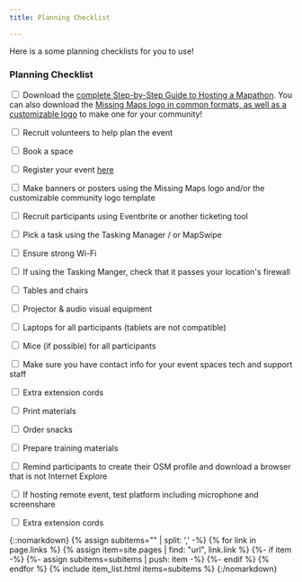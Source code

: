 ```yaml
---
title: Planning Checklist

---
```


Here is a some planning checklists for you to use!

### Planning Checklist

<input type="checkbox"/> Download the <a href="https://drive.google.com/drive/folders/1gXkvuQNRhfyOVv6XjmncFFUIK4m_yCTb">complete Step-by-Step Guide to Hosting a Mapathon</a>. You can also download the <a href="https://drive.google.com/drive/folders/1y-PJ3MoHndFtm_Xcm_7qPMjtNYxbygCs">Missing Maps logo in common formats, as well as a customizable logo</a> to make one for your community!

<input type="checkbox"/> Recruit volunteers to help plan the event

<input type="checkbox"/> Book a space

<input type="checkbox"/> Register your event <a href="/events">here</a>

<input type="checkbox"/> Make banners or posters using the Missing Maps logo and/or the customizable community logo template

<input type="checkbox"/> Recruit participants using Eventbrite or another ticketing tool

<input type="checkbox"/> Pick a task using the Tasking Manager / or MapSwipe

<input type="checkbox"/> Ensure strong Wi-Fi

<input type="checkbox"/> If using the Tasking Manger, check that it passes your location's firewall

<input type="checkbox"/> Tables and chairs

<input type="checkbox"/> Projector & audio visual equipment

<input type="checkbox"/> Laptops for all participants (tablets are not compatible)

<input type="checkbox"/> Mice (if possible) for all participants

<input type="checkbox"/> Make sure you have contact info for your event spaces tech and support staff

<input type="checkbox"/> Extra extension cords

<input type="checkbox"/> Print materials

<input type="checkbox"/> Order snacks

<input type="checkbox"/> Prepare training materials

<input type="checkbox"/> Remind participants to create their OSM profile and download a browser that is not Internet Explore

<input type="checkbox"/> If hosting remote event, test platform including microphone and screenshare

<input type="checkbox"/> Extra extension cords


{::nomarkdown}
{% assign subitems="" | split: ',' -%}
{% for link in page.links %}
  {% assign item=site.pages | find: "url", link.link %}
  {%- if item -%}
    {%- assign subitems=subitems | push: item -%}
  {%- endif %}
{% endfor %}
{% include item_list.html items=subitems %}
{:/nomarkdown}